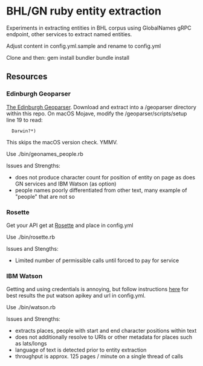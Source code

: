 # BHL/GN ruby entity extraction

Experiments in extracting entities in BHL corpus using GlobalNames gRPC endpoint, other services to extract named entities.

Adjust content in config.yml.sample and rename to config.yml

Clone and then:
      gem install bundler
      bundle install

## Resources

### Edinburgh Geoparser

[The Edinburgh Geoparser](http://groups.inf.ed.ac.uk/geoparser/documentation/v1.1/html/index.html). Download and extract into a /geoparser directory within this repo. On macOS Mojave, modify the /geoparser/scripts/setup line 19 to read:

      Darwin?*)

This skips the macOS version check. YMMV.

Use
      ./bin/geonames_people.rb

Issues and Strengths:

* does not produce character count for position of entity on page as does GN services and IBM Watson (as option)
* people names poorly differentiated from other text, many example of "people" that are not so

### Rosette

Get your API get at [Rosette](https://www.rosette.com) and place in config.yml

Use
      ./bin/rosette.rb

Issues and Stengths:

* Limited number of permissible calls until forced to pay for service

### IBM Watson

Getting and using credentials is annoying, but follow instructions [here](https://github.com/watson-developer-cloud/ruby-sdk) for best results the put watson apikey and url in config.yml.

Use
      ./bin/watson.rb

Issues and Strengths:

* extracts places, people with start and end character positions within text
* does not additionally resolve to URIs or other metadata for places such as lats/longs
* language of text is detected prior to entity extraction
* throughput is approx. 125 pages / minute on a single thread of calls

